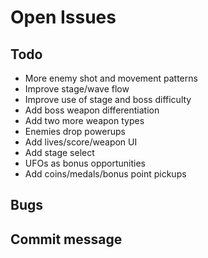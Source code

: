 # Open Issues

## Todo

- More enemy shot and movement patterns
- Improve stage/wave flow
- Improve use of stage and boss difficulty
- Add boss weapon differentiation
- Add two more weapon types
- Enemies drop powerups
- Add lives/score/weapon UI
- Add stage select
- UFOs as bonus opportunities
- Add coins/medals/bonus point pickups

## Bugs

## Commit message
